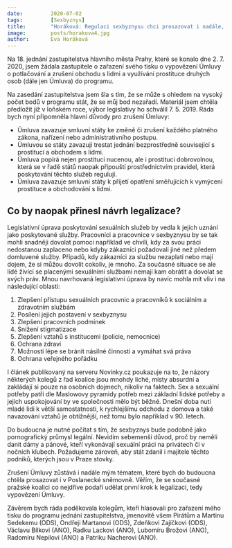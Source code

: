 ```yaml
---
date:         2020-07-02
tags:         [Sexbyznys]
title:        "Horáková: Regulaci sexbyznysu chci prosazovat i nadále, zrušení Úmluvy je nutností"
image: 	      posts/horakova4.jpg
author:       Eva Horáková
---
```


Na 18. jednání zastupitelstva hlavního města Prahy, které se konalo dne 2. 7. 2020, jsem žádala zastupitele o zařazení svého tisku o vypovězení Úmluvy o potlačování a zrušení obchodu s lidmi a využívání prostituce druhých osob (dále jen Úmluva) do programu.

Na zasedání zastupitelstva jsem šla s tím, že se může s ohledem na vysoký počet bodů v programu stát, že se můj bod nezařadí. Materiál jsem chtěla předložit již v loňském roce, výbor legislativy ho schválil 7. 5. 2019. Ráda bych nyní připomněla hlavní důvody pro zrušení Úmluvy:

* Úmluva zavazuje smluvní státy ke změně či zrušení každého platného zákona, nařízení nebo administrativního postupu.
* Úmluvou se státy zavazují trestat jednání bezprostředně související s prostitucí a obchodem s lidmi.
* Úmluva popírá nejen prostituci nucenou, ale i prostituci dobrovolnou, která se v řadě států naopak připouští prostřednictvím pravidel, která poskytování těchto služeb regulují. 
* Úmluva zavazuje smluvní státy k přijetí opatření směřujících k vymýcení prostituce a obchodování s lidmi.

## Co by naopak přinesl návrh legalizace? 

Legislativní úprava poskytování sexuálních služeb by vedla k jejich uznání jako poskytované služby. Pracovníci a pracovnice v sexbyznysu by se tak mohli snadněji dovolat pomoci například ve chvíli, kdy za svou práci nedostanou zaplaceno nebo kdyby zákazníci požadovali jiné než předem domluvené služby. Případů, kdy zákazníci za službu nezaplatí nebo mají dojem, že si můžou dovolit cokoliv, je mnoho. Za současné situace se ale lidé živící se placenými sexuálními službami nemají kam obrátit a dovolat se svých práv. Mnou navrhovaná legislativní úprava by navíc mohla mít vliv i na následující oblasti: 

1. Zlepšení přístupu sexuálních pracovnic a pracovníků k sociálním a zdravotním službám 
2. Posílení jejich postavení v sexbyznysu
3. Zlepšení pracovních podmínek 
4. Snížení stigmatizace 
5. Zlepšení vztahů s institucemi (policie, nemocnice)
6. Ochrana zdraví 
7. Možnosti lépe se bránit násilné činnosti a vymáhat svá práva 
8. Ochrana veřejného pořádku 

I článek publikovaný na serveru Novinky.cz poukazuje na to, že názory některých kolegů z řad koalice jsou mnohdy liché, místy absurdní a zakládají si pouze na osobních dojmech, nikoliv na faktech. Sex a sexuální potřeby patří dle Maslowovy pyramidy potřeb mezi základní lidské potřeby a jejich uspokojování by ve společnosti mělo být běžné. Dnešní doba nutí mladé lidi k větší samostatnosti, k rychlejšímu odchodu z domova a také navazování vztahů je obtížnější, než tomu bylo například v 90. letech.

Do budoucna je nutné počítat s tím, že sexbyznys bude podobně jako pornografický průmysl legální. Nevidím sebemenší důvod, proč by neměli danit dámy a pánové, kteří vykonávají sexuální práci na privátech či v nočních klubech. Požadujeme zároveň, aby stát zdanil i majitele těchto podniků, kterých jsou v Praze stovky.

Zrušení Úmluvy zůstává i nadále mým tématem, které bych do budoucna chtěla prosazovat i v Poslanecké sněmovně. Věřím, že se současné pražské koalici co nejdříve podaří udělat první krok k legalizaci, tedy vypovězení Úmluvy. 

Závěrem bych ráda poděkovala kolegům, kteří hlasovali pro zařazení mého tisku do programu jednání zastupitelstva, jmenovitě všem Pirátům a Martinu Sedekemu (ODS), Ondřeji Martanovi (ODS), Zdeňkovi Zajíčkovi (ODS), Václavu Bílkovi (ANO), Radku Lackovi (ANO), Lubomíru Brožovi (ANO), Radomíru Nepilovi (ANO) a Patriku Nacherovi (ANO).
